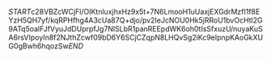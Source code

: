 $START$c28VBZcWCjFl/OIKtnluxjhxHz9x5t+7N6LmooH1uUaxjEXGdrMzfI1f8EYzH5QH7yf/kqRPHfhg4A3cUa87Q+djo/pv2IeJcNOU0Hk5jRRoU1bvOcHtl2G9ATq5oalFJfVyuJdDUprpfJg7NlSLbR1panREEpdWK6oh0tIsSfxuzU/nuyaKuSA6rsVIpoyIn8f2NJthZcwf09bD6Y6SCjCZqpN8LHQvSg2iKc9eIpnpKAoGkXUG0gBwh6hqozSw$END$
